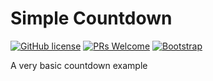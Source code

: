 # Simple Countdown

[![GitHub license](https://img.shields.io/github/license/GabrielCrackPro/simple-countdown?style=for-the-badge)](https://github.com/GabrielCrackPro/simple-countdown/master/LICENSE)
[![PRs Welcome](https://img.shields.io/badge/PRs-welcome-brightgreen.svg?style=for-the-badge)](https://github.com/GabrielCrackPro/simple-countdown/pulls)
[![Bootstrap](https://img.shields.io/badge/Bootstrap-5.0-blueviolet?style=for-the-badge&logo=bootstrap)](https://getbootstrap.com/docs/versions/)

A very basic countdown example
